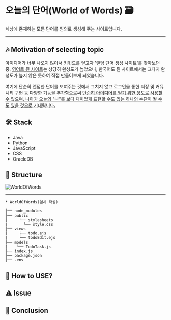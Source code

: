 # 오늘의 단어(World of Words) 🗃️
세상에 존재하는 모든 단어를 임의로 생성해 주는 사이트입니다.
___
## 🎶 Motivation of selecting topic
아이디어가 너무 나오지 않아서 키워드를 얻고자 '랜덤 단어 생성 사이트'를 찾아보던 중, [영어로 된 사이트](https://randomwordgenerator.com/)는 상당히 완성도가 높았으나, 한국어도 된 사이트에서는 그다지 완성도가 높지 않은 듯하여 직접 만들어보게 되었습니다.

여기에 단순히 랜덤한 단어를 보여주는 것에서 그치지 않고 로그인을 통한 저장 및 커뮤니티 구현 등 다양한 기능을 추가함으로써 <u>단순히 아이디어를 얻기 위한 용도로 사용할 수 있으며, 나아가 오늘의 "나"를 보다 재미있게 표현할 수도 있는 하나의 수단이 될 수도 있을 것으로 기대됩니다.</u>

## 🛠️ Stack
* Java
* Python
* JavaScript
* CSS
* OracleDB

## 📂 Structure
![WorldOfWords](https://user-images.githubusercontent.com/17983434/103183401-86c24c80-48f5-11eb-8153-4425d9aa1a31.PNG)

___

```
* WorldOfWords(임시 작성)

├── node_modules
├── public
|     └── stylesheets
|       └── style.css
├── views
|     ├── todo.ejs
|     └── todoEdit.ejs
├── models
|    └── TodoTask.js
├── index.js
├── package.json
├── .env
```

## 🔰 How to USE?

## ⚠️ Issue

## 📝 Conclusion
